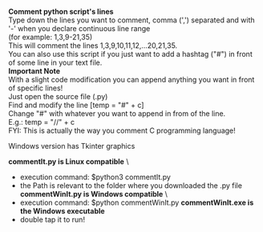 **Comment python script's lines** \
Type down the lines you want to comment, comma (',') separated and with  '-' when you declare continuous line range\
(for example: 1,3,9-21,35)\
This will comment the lines 1,3,9,10,11,12,...20,21,35.\
You can also use this script if you just want to add a hashtag ("#") in front of some line in your text file.\
**Important Note** \
With a slight code modification you can append anything you want in front of specific lines!\
Just open the source file (.py) \
Find and modify the line [temp = "#" + c] \
Change "#" with whatever you want to append in from of the line. \
E.g.: temp = "//" + c \
FYI: This is actually the way you comment C programming language!

Windows version has Tkinter graphics

**commentIt.py is Linux compatible** \
- execution command: $python3 commentIt.py
- the Path is relevant to the folder where you downloaded the .py file
**commentWinIt.py is Windows compatible** \
- execution command: $python commentWinIt.py
**commentWinIt.exe is the Windows executable**
- double tap it to run!
